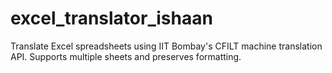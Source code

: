 # excel_translator_ishaan
Translate Excel spreadsheets using IIT Bombay's CFILT machine translation API. Supports multiple sheets and preserves formatting.
